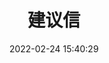 ---
title: 建议信
date: 2022-02-24 15:40:29
permalink: /postgraduate/english/letter/suggestion/
titleTag: 原创
categories:
  - 201英语一
  - 小作文
  - 建议信
tags:
  - 201英语一
  - 小作文
  - 建议信
---